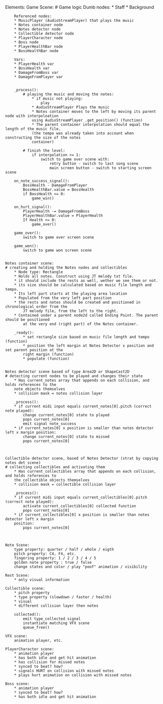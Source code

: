 Elements:
	Game Scene:
	# Game logic
		Dumb nodes:
		* Staff
		* Background
	
		Referenced nodes:
		* MusicPlayer (AudioStreamPlayer) that plays the music
		* Notes container node
		* Notes detector node
		* Collectible detector node
		* PlayerCharacter node
		* Boss node
		* PlayerHealthBar node
		* BossHealthBar node
		
		Vars:
		* PlayerHealth var
		* BossHealth var
		* DamageFromBoss var
		* DamageFromPlayer var


		_process():
			# playing the music and moving the notes:
				* if music not playing:
					play
				* AudioStreamPlayer Plays the music
				* Notes container moves to the left by moving its parent node with interpoloation
				using AudioStreamPlayer .get_position() (function)
				* The parent container interpolation should equal the length of the music file.
				(the tempo was already taken into account when constructing the size of the notes
				container)
			
			# finish the level:
				if interpolation >= 1:
					switch to game over scene with:
						retry button - switch to last song scene
						main screen button - switch to starting screen scene
		
		on_note_success_signal():
			BossHealth - DamageFromPlayer
			BossHealthBar.value = BossHealth
			if BossHealth <= 0:
				game_win()
		
		on_hurt_signal():
			PlayerHealth -= DamageFromBoss
			PlayerHealthBar.value = PlayerHealth
			If Health <= 0:
				game_over()
		
		game_over():
			switch to game over screen scene
		
		game_won():
			switch to game won screen scene


	Notes container scene:
	# creating and holding the Notes nodes and collectibles
		* Node type: Rectangle
		* Holds all notes. Construct using JT melody txt file.
		* it should include the rests as well, wether we see them or not.
		* its size should be calculated based on music file length and tempo.
		* Its left part starts at the playing area location
		* Populated from the very left part position
		* the rests and notes should be created and positioned in chronological order from the
			JT melody file, from the left to the right.
		* Contained under a parent node2d called Ending Point. The parent should be positioned
			at the very end (right part) of the Notes container.
		
		_ready():
			* set rectangle size based on music file length and tempo (function)
			* position the left margin at Notes Detector x position and set parent position at the
			right margin (function)
			* populate (function)
		
	
	Notes detector scene based of type Area2D or ShapeCast2D
	# detecting current nodes to be played and changes their state
		* Has current_notes array that appends on each collision, and holds references to the
		note objects themselves
		* collision mask = notes collision layer
		
		_process():
		* if current midi input equals current_notes[0].pitch (correct note played):
		 	change current_notes[0] state to played
		 	pops current_notes[0]
			emit signal note_success
		* if current_notes[0] x position is smaller than notes detector left x margin position:
			change current_notes[0] state to missed
			pops current_notes[0]
		
	
	
	Collectible detector scene, based of Notes Detector (strat by copying notes det scene)
	# collecting collectibles and activating them
		* Has current_collectibles array that appends on each collision, and holds references to
		the collectible objects themselves
		* collision mask = collectible collision layer
		
		_process():
		* if current midi input equals current_collectibles[0].pitch (correct note played):
		 	activate current_collectibles[0] collected function
		 	pops current_notes[0]
		* if current_collectibles[0] x position is smaller than notes detector left x margin
		position:
			pops current_notes[0]
		
		
	
	Note Scene:
		type property: quarter / half / whole / eigth
		pitch property: C4, F4, etc.
		fingering property: 1 / 2 / 3 / 4 / 5
		golden note property : true / false
		change states and color / play "poof" animation / visibility
			
	Rest Scene:
		* only visual information
	
	Collectible scene:
		* pitch property
		* type property (slowdown / faster / health)
		* visual
		* different collision layer then notes
		
		collected():
			emit type_collected signal
			instantiate matching VFX scene
			queue_free()
	
	VFX scene:
		animation player, etc.
	
	PlayerCharacter scene:
		* animation player
		* has both idle and get hit animation
		* has collision for missed notes
		* synced to beat? how?
		* signals HURT on collision with missed notes
		* plays hurt animation on collision with missed notes
	
	Boss scene:
		* animation player
		* synced to beat? how?
		* has both idle and get hit animation

